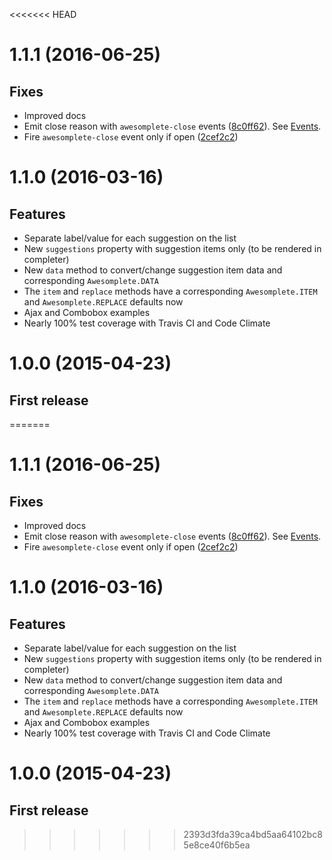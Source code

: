 <<<<<<< HEAD
# 1.1.1 (2016-06-25)

## Fixes

* Improved docs
* Emit close reason with `awesomplete-close` events ([8c0ff62](https://github.com/LeaVerou/awesomplete/commit/8c0ff6225c96af2f5f3b7312d7ba7b69f71be575)). See [Events](http://leaverou.github.io/awesomplete/#events).
* Fire `awesomplete-close` event only if open ([2cef2c2](https://github.com/LeaVerou/awesomplete/commit/2cef2c28a6f74ee5c0b294d2c3c7d2bad72bd466))

# 1.1.0 (2016-03-16)

## Features

* Separate label/value for each suggestion on the list 
* New `suggestions` property with suggestion items only (to be rendered in completer)
* New `data` method to convert/change suggestion item data and corresponding `Awesomplete.DATA`
* The `item` and `replace` methods have a corresponding `Awesomplete.ITEM` and `Awesomplete.REPLACE` defaults now
* Ajax and Combobox examples
* Nearly 100% test coverage with Travis CI and Code Climate

# 1.0.0 (2015-04-23)

## First release
=======
# 1.1.1 (2016-06-25)

## Fixes

* Improved docs
* Emit close reason with `awesomplete-close` events ([8c0ff62](https://github.com/LeaVerou/awesomplete/commit/8c0ff6225c96af2f5f3b7312d7ba7b69f71be575)). See [Events](http://leaverou.github.io/awesomplete/#events).
* Fire `awesomplete-close` event only if open ([2cef2c2](https://github.com/LeaVerou/awesomplete/commit/2cef2c28a6f74ee5c0b294d2c3c7d2bad72bd466))

# 1.1.0 (2016-03-16)

## Features

* Separate label/value for each suggestion on the list 
* New `suggestions` property with suggestion items only (to be rendered in completer)
* New `data` method to convert/change suggestion item data and corresponding `Awesomplete.DATA`
* The `item` and `replace` methods have a corresponding `Awesomplete.ITEM` and `Awesomplete.REPLACE` defaults now
* Ajax and Combobox examples
* Nearly 100% test coverage with Travis CI and Code Climate

# 1.0.0 (2015-04-23)

## First release
>>>>>>> 2393d3fda39ca4bd5aa64102bc85e8ce40f6b5ea
